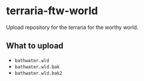 # terraria-ftw-world
Upload repository for the terraria for the worthy world. 

## What to upload
- `bathwater.wld`
- `bathwater.wld.bak`
- `bathwater.wld.bak2`
